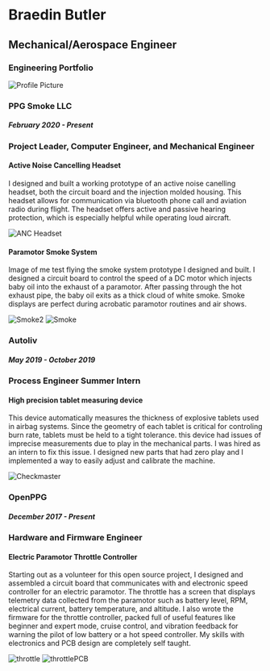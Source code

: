 # Braedin Butler 
## Mechanical/Aerospace Engineer
### Engineering Portfolio 

![Profile Picture](./IMG_1514_smaller.png)


### PPG Smoke LLC
##### February 2020 - Present
### Project Leader, Computer Engineer, and Mechanical Engineer
#### Active Noise Cancelling Headset
I designed and built a working prototype of an active noise canelling headset, both the circuit board and the injection molded housing. This headset allows for communication via bluetooth phone call and aviation radio during flight. The headset offers active and passive hearing protection, which is especially helpful while operating loud aircraft.

![ANC Headset](./headset_render_smaller.png)

#### Paramotor Smoke System
Image of me test flying the smoke system prototype I designed and built. I designed a circuit board to control the speed of a DC motor which injects baby oil into the exhaust of a paramotor. After passing through the hot exhaust pipe, the baby oil exits as a thick cloud of white smoke. Smoke displays are perfect during acrobatic paramotor routines and air shows.

![Smoke2](./smoke_system2_smaller.png) ![Smoke](./smoke_system_smaller.png) 

### Autoliv
##### May 2019 - October 2019
### Process Engineer Summer Intern
#### High precision tablet measuring device
This device automatically measures the thickness of explosive tablets used in airbag systems. Since the geometry of each tablet is critical for controling burn rate, tablets must be held to a tight tolerance. this device had issues of imprecise measurements due to play in the mechanical parts. I was hired as an intern to fix this issue. I designed new parts that had zero play and I implemented a way to easily adjust and calibrate the machine.

![Checkmaster](./checkmaster_smaller.png)

### OpenPPG
##### December 2017 - Present
### Hardware and Firmware Engineer
#### Electric Paramotor Throttle Controller
Starting out as a volunteer for this open source project, I designed and assembled a circuit board that communicates with and electronic speed controller for an electric paramotor. The throttle has a screen that displays telemetry data collected from the paramotor such as battery level, RPM, electrical current, battery temperature, and altitude. I also wrote the firmware for the throttle controller, packed full of useful features like beginner and expert mode, cruise control, and vibration feedback for warning the pilot of low battery or a hot speed controller. My skills with electronics and PCB design are completely self taught.

![throttle](./throttle_smaller.png) ![throttlePCB](./throttle_pcb_smaller.png)
